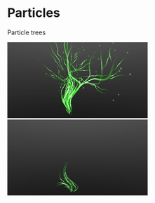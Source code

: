 # Particles

Particle trees

![Alt Text](https://github.com/Szejp/Particles/blob/master/Assets/GifCapture-201703122340236948.gif)
![Alt Text](https://github.com/Szejp/Particles/blob/master/Assets/GifCapture-201703122342198095.gif)

